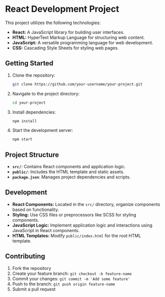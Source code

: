 # React Development Project

This project utilizes the following technologies:

- **React:** A JavaScript library for building user interfaces.
- **HTML:** HyperText Markup Language for structuring web content.
- **JavaScript:** A versatile programming language for web development.
- **CSS:** Cascading Style Sheets for styling web pages.

## Getting Started

1. Clone the repository:

   ```bash
   git clone https://github.com/your-username/your-project.git
   ```

2. Navigate to the project directory:

   ```bash
   cd your-project
   ```

3. Install dependencies:

   ```bash
   npm install
   ```

4. Start the development server:

   ```bash
   npm start
   ```

## Project Structure

- **`src/`**: Contains React components and application logic.
- **`public/`**: Includes the HTML template and static assets.
- **`package.json`**: Manages project dependencies and scripts.

## Development

- **React Components:** Located in the `src/` directory, organize components based on functionality.
- **Styling:** Use CSS files or preprocessors like SCSS for styling components.
- **JavaScript Logic:** Implement application logic and interactions using JavaScript in React components.
- **HTML Templates:** Modify `public/index.html` for the root HTML template.

## Contributing

1. Fork the repository
2. Create your feature branch: `git checkout -b feature-name`
3. Commit your changes: `git commit -m 'Add some feature'`
4. Push to the branch: `git push origin feature-name`
5. Submit a pull request
